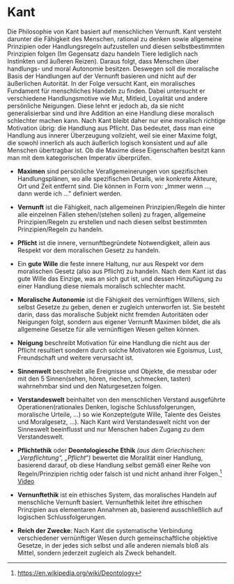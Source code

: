 # Kant

Die Philosophie von Kant basiert auf menschlichen Vernunft. Kant versteht darunter die Fähigkeit des Menschen, rational zu denken sowie allgemeine Prinzipien oder Handlungsregeln aufzustellen und diesen selbstbestimmten Prinzipien folgen (Im Gegensatz dazu handeln Tiere lediglich nach Instinkten und äußeren Reizen). Daraus folgt, dass Menschen über handlungs- und moral Autonomie besitzen. Deswegen soll die moralische Basis der Handlungen auf der Vernunft basieren und nicht auf der äußerlichen Autorität. In der Folge versucht Kant, ein moralisches Fundament für menschliches Handeln zu finden. Dabei untersucht er verschiedene Handlungsmotive wie Mut, Mitleid, Loyalität und andere persönliche Neigungen. Diese lehnt er jedoch ab, da sie nicht generalisierbar sind und ihre Addition an eine Handlung diese moralisch schlechter machen kann. Nach Kant bleibt daher nur eine moralisch richtige Motivation übrig: die Handlung aus Pflicht. Das bedeutet, dass man eine Handlung aus innerer Überzeugung vollzieht, weil sie einer Maxime folgt, die sowohl innerlich als auch äußerlich logisch konsistent und auf alle Menschen übertragbar ist. Ob die Maxime diese Eigenschaften besitzt kann man mit dem kategorischen Imperativ überprüfen.

- **Maximen** sind persönliche Verallgemeinerungen von spezifischen Handlungsplänen, wo alle spezifischen Details, wie konkrete Akteure, Ort und Zeit entfernt sind. Die können in Form von: „Immer wenn ..., dann werde ich ..." definiert werden.

- **Vernunft** ist die Fähigkeit, nach allgemeinen Prinzipien/Regeln die hinter alle einzelnen Fällen stehen/(stehen sollen) zu fragen, allgemeine Prinzipien/Regeln zu erstellen und nach diesen selbst bestimmten Prinzipien/Regeln zu handeln. 

- **Pflicht** ist die innere, vernunftbegründete Notwendigkeit, allein aus Respekt vor dem moralischen Gesetz zu handeln. 

- Ein **gute Wille** die feste innere Haltung, nur aus Respekt vor dem moralischen Gesetz (also aus Pflicht) zu handeln. Nach dem Kant ist das gute Wille das Einzige, was an sich gut ist, und dessen Hinzufügung zu einer Handlung diese niemals moralisch schlechter macht.

- **Moralische Autonomie** ist die Fähigkeit des vernünftigen Willens, sich selbst Gesetze zu geben, denen er zugleich unterworfen ist. Sie besteht darin, dass das moralische Subjekt nicht fremden Autoritäten oder Neigungen folgt, sondern aus eigener Vernunft Maximen bildet, die als allgemeine Gesetze für alle vernünftigen Wesen gelten können.

- **Neigung** beschreibt Motivation für eine Handlung die nicht aus der Pflicht resultiert sondern durch solche Motivatoren wie Egoismus, Lust, Freundschaft und weitere verursacht ist.

- **Sinnenwelt** beschreibt alle Ereignisse und Objekte, die messbar oder mit den 5 Sinnen(sehen, hören, riechen, schmecken, tasten) wahrnehmbar sind und den Naturgesetzen folgen. 

- **Verstandeswelt** beinhaltet von den menschlichen Verstand ausgeführte Operationen(rationales Denken, logische Schlussfolgerungen, moralische Urteile, ...) so wie Konzepte(gute Wille, Talente des Geistes und Moralgesetz, ...). Nach Kant wird Verstandeswelt nicht von der Sinneswelt beeinflusst und nur Menschen haben Zugang zu dem Verstandeswelt.

- **Pflichtethik** oder **Deontologiesche Ethik** _(aus dem Griechischen: „Verpflichtung“, „Pflicht“)_ bewertet die Moralität einer Handlung, basierend darauf, ob diese Handlung selbst gemäß einer Reihe von Regeln/Prinzipien richtig oder falsch ist und nicht anhand ihrer Folgen.[^1] [Video](https://www.youtube.com/watch?v=qC3Gh71no00)

- **Vernunftethik** ist ein ethisches System, das moralisches Handeln auf menschliche Vernunft basiert. Vernunftethik leitet ihre ethischen Prinzipien aus elementaren Annahmen ab, basierend ausschließlich auf logischen Schlussfolgerungen.

- **Reich der Zwecke**: Nach Kant die systematische Verbindung verschiedener vernünftiger Wesen durch gemeinschaftliche objektive Gesetze, in der jedes sich selbst und alle anderen niemals bloß als Mittel, sondern jederzeit zugleich als Zweck behandelt.


[^1]:  https://en.wikipedia.org/wiki/Deontology


